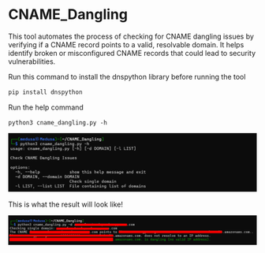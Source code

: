 # CNAME_Dangling
This tool automates the process of checking for CNAME dangling issues by verifying if a CNAME record points to a valid, resolvable domain. It helps identify broken or misconfigured CNAME records that could lead to security vulnerabilities.

Run this command to install the dnspython library before running the tool

```bash
pip install dnspython
```

Run the help command
```
python3 cname_dangling.py -h
```

![](https://github.com/medusa0xf/CNAME_Dangling/blob/master/help.png)

This is what the result will look like!

![](https://github.com/medusa0xf/CNAME_Dangling/blob/master/issue.png)




